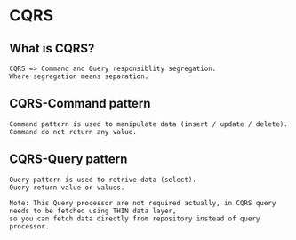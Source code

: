 # CQRS

## What is CQRS?
````
CQRS => Command and Query responsiblity segregation.
Where segregation means separation.
````

## CQRS-Command pattern
````
Command pattern is used to manipulate data (insert / update / delete).
Command do not return any value.
````

## CQRS-Query pattern
````
Query pattern is used to retrive data (select).
Query return value or values.

Note: This Query processor are not required actually, in CQRS query needs to be fetched using THIN data layer,
so you can fetch data directly from repository instead of query processor.
````
